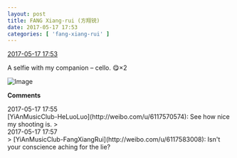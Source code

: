 ```yaml
---
layout: post
title: FANG Xiang-rui (方翔锐)
date: 2017-05-17 17:53
categories: [ 'fang-xiang-rui' ]
---
```


<div class="weibo-info">
  <a href="http://weibo.com/6117583008/F3xSypCcg">2017-05-17 17:53</a>
</div>

A selfie with my companion – cello. :yum:×2

<!-- more -->

![Image](https://wx3.sinaimg.cn/mw690/006G0KNGgy1ffoibr2jszj30zk0qoq5r.jpg)

**Comments**

<div class="weibo-info">2017-05-17 17:55</div>
[YiAnMusicClub-HeLuoLuo](http://weibo.com/u/6117570574): See how nice my shooting is.
> <div class="weibo-info">2017-05-17 17:57</div>
> [YiAnMusicClub-FangXiangRui](http://weibo.com/u/6117583008): Isn't your conscience aching for the lie?
